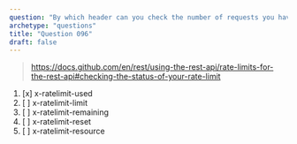 ```yaml
---
question: "By which header can you check the number of requests you have made in the current rate limit window when using the GitHub REST API?"
archetype: "questions"
title: "Question 096"
draft: false
---
```


> https://docs.github.com/en/rest/using-the-rest-api/rate-limits-for-the-rest-api#checking-the-status-of-your-rate-limit
1. [x] x-ratelimit-used
1. [ ] x-ratelimit-limit
1. [ ] x-ratelimit-remaining
1. [ ] x-ratelimit-reset
1. [ ] x-ratelimit-resource
